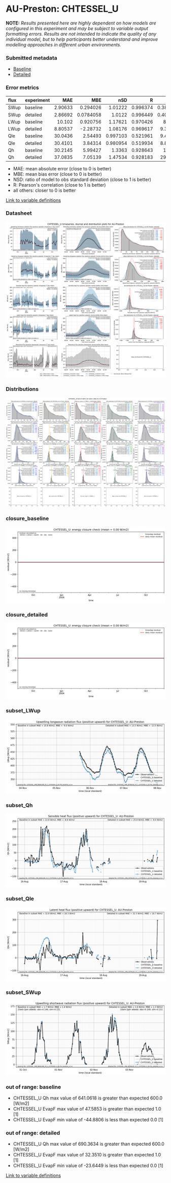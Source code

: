# AU-Preston: CHTESSEL_U

**NOTE:** *Results presented here are highly dependent on how models are configured in this experiment and may be subject to variable output formatting errors. Results are not intended to indicate the quality of any individual model, but to help participants better understand and improve modelling approaches in different urban environments.*

### Submitted metadata

- [Baseline](CHTESSEL_U_AU-Preston_baseline_attrs.md)
- [Detailed](CHTESSEL_U_AU-Preston_detailed_attrs.md)

### Error metrics

| flux   | experiment   |      MAE |        MBE |      nSD |        R |       5th |      95th |     RMSE |     cRMSE |      AMBE |      1-nSD |        1-R |   nSkewness |   nKurtosis |   Overlap |
|:-------|:-------------|---------:|-----------:|---------:|---------:|----------:|----------:|---------:|----------:|----------:|-----------:|-----------:|------------:|------------:|----------:|
| SWup   | baseline     |  2.90633 |  0.294026  | 1.01222  | 0.996374 |  0.389248 |   2.77522 |  4.04239 | 0.0865412 | 0.294026  | 0.0122165  | 0.00362577 |   0.0314551 |   0.0792735 | 0.0598721 |
| SWup   | detailed     |  2.86692 |  0.0784058 | 1.0122   | 0.996449 |  0.404486 |   2.62971 |  3.99149 | 0.0856619 | 0.0784058 | 0.0122022  | 0.0035512  |   0.0390519 |   0.0844602 | 0.0580438 |
| LWup   | baseline     | 10.102   |  0.920756  | 1.17621  | 0.970426 |  8.5103   |  18.2723  | 13.3578  | 0.317206  | 0.920756  | 0.176211   | 0.0295735  |   0.0289826 |   0.050621  | 0.0832373 |
| LWup   | detailed     |  8.80537 | -2.28732   | 1.08176  | 0.969617 |  9.35015  |   5.04826 | 11.5344  | 0.269106  | 2.28732   | 0.0817613  | 0.0303825  |   0.0393912 |   0.0469117 | 0.0759075 |
| Qle    | baseline     | 30.0436  |  2.54493   | 0.997103 | 0.521961 |  9.49197  |   7.32897 | 50.9092  | 0.976379  | 2.54493   | 0.00289726 | 0.478039   |   0.217216  |   0.0864206 | 0.142226  |
| Qle    | detailed     | 30.4101  |  3.84314   | 0.980954 | 0.519934 |  8.86399  |   4.28762 | 50.6943  | 0.970675  | 3.84314   | 0.0190455  | 0.480066   |   0.164354  |   0.122573  | 0.111758  |
| Qh     | baseline     | 30.2145  |  5.99427   | 1.3363   | 0.928643 | 16.023    |  89.2008  | 51.0582  | 0.551186  | 5.99427   | 0.3363     | 0.0713567  |   0.113249  |   0.206649  | 0.170233  |
| Qh     | detailed     | 37.0835  |  7.05139   | 1.47534  | 0.928183 | 29.8102   | 125.627   | 61.2797  | 0.661711  | 7.05139   | 0.475343   | 0.0718174  |   0.0766672 |   0.110751  | 0.22729   |

 - MAE: mean absolute error (close to 0 is better)
 - MBE: mean bias error (close to 0 is better)
 - NSD: ratio of model to obs standard deviation (close to 1 is better)
 - R: Pearson's correlation (close to 1 is better)
 - all others: closer to 0 is better

[Link to variable definitions](../modelattrs/variable_definitions.md)

### <a name="datasheet"></a>Datasheet
[![CHTESSEL_U_AU-Preston_Datasheet.png](CHTESSEL_U_AU-Preston_Datasheet.png)](CHTESSEL_U_AU-Preston_Datasheet.png)

### <a name="distributions"></a>Distributions
[![CHTESSEL_U_AU-Preston_Distributions.png](CHTESSEL_U_AU-Preston_Distributions.png)](CHTESSEL_U_AU-Preston_Distributions.png)

### <a name="closure_baseline"></a>closure_baseline
[![CHTESSEL_U_AU-Preston_closure_baseline.png](CHTESSEL_U_AU-Preston_closure_baseline.png)](CHTESSEL_U_AU-Preston_closure_baseline.png)

### <a name="closure_detailed"></a>closure_detailed
[![CHTESSEL_U_AU-Preston_closure_detailed.png](CHTESSEL_U_AU-Preston_closure_detailed.png)](CHTESSEL_U_AU-Preston_closure_detailed.png)

### <a name="subset_lwup"></a>subset_LWup
[![CHTESSEL_U_AU-Preston_subset_LWup.png](CHTESSEL_U_AU-Preston_subset_LWup.png)](CHTESSEL_U_AU-Preston_subset_LWup.png)

### <a name="subset_qh"></a>subset_Qh
[![CHTESSEL_U_AU-Preston_subset_Qh.png](CHTESSEL_U_AU-Preston_subset_Qh.png)](CHTESSEL_U_AU-Preston_subset_Qh.png)

### <a name="subset_qle"></a>subset_Qle
[![CHTESSEL_U_AU-Preston_subset_Qle.png](CHTESSEL_U_AU-Preston_subset_Qle.png)](CHTESSEL_U_AU-Preston_subset_Qle.png)

### <a name="subset_swup"></a>subset_SWup
[![CHTESSEL_U_AU-Preston_subset_SWup.png](CHTESSEL_U_AU-Preston_subset_SWup.png)](CHTESSEL_U_AU-Preston_subset_SWup.png)

### out of range: baseline

 - CHTESSEL_U Qh max value of 641.0618 is greater than expected 600.0 [W/m2]
 - CHTESSEL_U EvapF max value of 47.5853 is greater than expected 1.0 [1]
 - CHTESSEL_U EvapF min value of -44.8806 is less than expected 0.0 [1]

### out of range: detailed

 - CHTESSEL_U Qh max value of 690.3634 is greater than expected 600.0 [W/m2]
 - CHTESSEL_U EvapF max value of 32.3510 is greater than expected 1.0 [1]
 - CHTESSEL_U EvapF min value of -23.6449 is less than expected 0.0 [1]


[Link to variable definitions](../modelattrs/variable_definitions.md)

